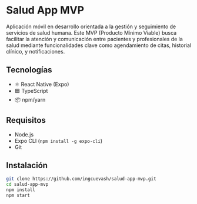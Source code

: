 # Salud App MVP

Aplicación móvil en desarrollo orientada a la gestión y seguimiento de servicios de salud humana. Este MVP (Producto Mínimo Viable) busca facilitar la atención y comunicación entre pacientes y profesionales de la salud mediante funcionalidades clave como agendamiento de citas, historial clínico, y notificaciones.

## Tecnologías

- ⚛️ React Native (Expo)
- 🟦 TypeScript
- 📦 npm/yarn

## Requisitos

- Node.js
- Expo CLI (`npm install -g expo-cli`)
- Git

## Instalación

```bash
git clone https://github.com/ingcuevash/salud-app-mvp.git
cd salud-app-mvp
npm install
npm start
